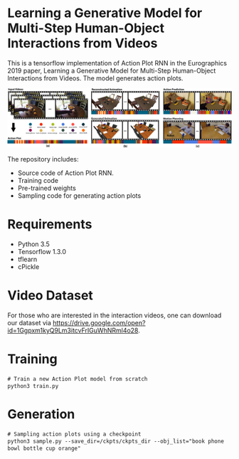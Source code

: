 # Learning a Generative Model for Multi-Step Human-Object Interactions from Videos
This is a tensorflow implementation of Action Plot RNN in the Eurographics 2019 paper, Learning a Generative Model for Multi-Step Human-Object Interactions from Videos. The model generates action plots. 

![Teaser](assets/teaser.jpg)

The repository includes:

* Source code of Action Plot RNN.
* Training code
* Pre-trained weights
* Sampling code for generating action plots

# Requirements
* Python 3.5
* Tensorflow 1.3.0
* tflearn
* cPickle

# Video Dataset
For those who are interested in the interaction videos, one can download our dataset via https://drive.google.com/open?id=1Ggpxm1kyQ9Lm3itcvFrIGuWhNRml4o28.


# Training
```
# Train a new Action Plot model from scratch
python3 train.py
```

# Generation
```
# Sampling action plots using a checkpoint
python3 sample.py --save_dir=/ckpts/ckpts_dir --obj_list="book phone bowl bottle cup orange"
```



